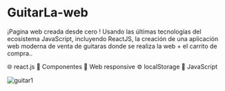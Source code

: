 # GuitarLa-web

¡Pagina web creada  desde cero ! Usando las últimas tecnologías del ecosistema JavaScript, incluyendo ReactJS, la creación de una aplicación web moderna de venta de guitaras donde se realiza la web + el carrito de compra..

🌐 react.js 
🎨 Componentes 
📱 Web responsive
⚙️ localStorage
🔗 JavaScript

![guitar1](https://github.com/user-attachments/assets/267fb78e-f751-45ce-9b40-089a42b8573f)
